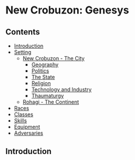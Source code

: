 # New Crobuzon: Genesys
## Contents

<!-- toc -->

- [Introduction](#introduction)
- [Setting](#setting)
  * [New Crobuzon - The City](#new-crobuzon-the-city)
    + [Geography](#geography)
    + [Politics](#politics)
    + [The State](#the-state)
    + [Religion](#religion)
    + [Technology and Industry](#technology-and-industry)
    + [Thaumaturgy](#thaumaturgy)
  * [Rohagi - The Continent](#rohagi-the-continent)
- [Races](#races)
- [Classes](#classes)
- [Skills](#Skills)
- [Equipment](#Equipment)
- [Adversaries](#Adversaries)

<!-- tocstop -->

## Introduction
